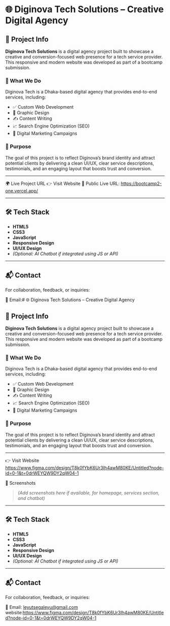 # 🌐 Diginova Tech Solutions – Creative Digital Agency

## 🚀 Project Info

**Diginova Tech Solutions** is a digital agency project built to showcase a creative and conversion-focused web presence for a tech service provider. This responsive and modern website was developed as part of a bootcamp submission.

### 💼 What We Do

Diginova Tech is a Dhaka-based digital agency that provides end-to-end services, including:

- ✅ Custom Web Development  
- 🎨 Graphic Design  
- ✍️ Content Writing  
- 📈 Search Engine Optimization (SEO)  
- 📣 Digital Marketing Campaigns  

### 🎯 Purpose

The goal of this project is to reflect Diginova’s brand identity and attract potential clients by delivering a clean UI/UX, clear service descriptions, testimonials, and an engaging layout that boosts trust and conversion.

---


🌍 Live Project URL
👉 Visit Website
🔗 Public Live URL: https://bootcamp2-one.vercel.app/

---


## 🛠️ Tech Stack

- **HTML5**
- **CSS3**
- **JavaScript**
- **Responsive Design**
- **UI/UX Design**
- *(Optional: AI Chatbot if integrated using JS or API)*

---

## 📬 Contact

For collaboration, feedback, or inquiries:

📧 Email:# 🌐 Diginova Tech Solutions – Creative Digital Agency

## 🚀 Project Info

**Diginova Tech Solutions** is a digital agency project built to showcase a creative and conversion-focused web presence for a tech service provider. This responsive and modern website was developed as part of a bootcamp submission.

### 💼 What We Do

Diginova Tech is a Dhaka-based digital agency that provides end-to-end services, including:

- ✅ Custom Web Development  
- 🎨 Graphic Design  
- ✍️ Content Writing  
- 📈 Search Engine Optimization (SEO)  
- 📣 Digital Marketing Campaigns  

### 🎯 Purpose

The goal of this project is to reflect Diginova’s brand identity and attract potential clients by delivering a clean UI/UX, clear service descriptions, testimonials, and an engaging layout that boosts trust and conversion.

---
👉 Visit Website
https://www.figma.com/design/T8k0fYbK6Ur3Ih4awM80KE/Untitled?node-id=0-1&t=0drWEYQW9DY2qW04-1
 
 📸 Screenshots

> *(Add screenshots here if available, for homepage, services section, and chatbot)*

---

## 🛠️ Tech Stack

- **HTML5**
- **CSS3**
- **JavaScript**
- **Responsive Design**
- **UI/UX Design**
- *(Optional: AI Chatbot if integrated using JS or API)*

---

## 📬 Contact

For collaboration, feedback, or inquiries:

📧 Email: leyutsegaleyu@gmail.com 
website:https://www.figma.com/design/T8k0fYbK6Ur3Ih4awM80KE/Untitled?node-id=0-1&t=0drWEYQW9DY2qW04-1





